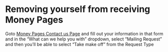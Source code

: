 # Removing yourself from receiving Money Pages
Goto [ Money Pages Contact us Page](https://www.moneypages.com/contact-us/) and fill out your information in that form and in the “What can we help you with”  dropdown, select “Mailing Request” and then you’ll be able to select “Take make off” from the Request Type
